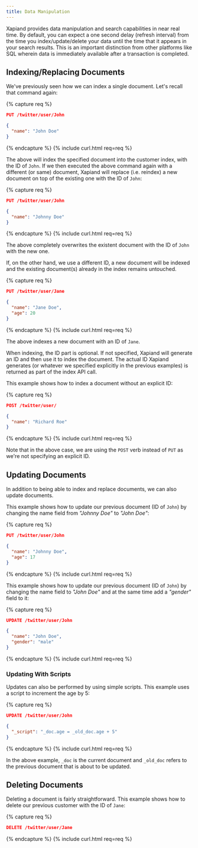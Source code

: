 ```yaml
---
title: Data Manipulation
---
```


Xapiand provides data manipulation and search capabilities in near real time.
By default, you can expect a one second delay (refresh interval) from the time
you index/update/delete your data until the time that it appears in your search
results. This is an important distinction from other platforms like SQL wherein
data is immediately available after a transaction is completed.

## Indexing/Replacing Documents

We've previously seen how we can index a single document. Let's recall that
command again:

{% capture req %}

```json
PUT /twitter/user/John

{
  "name": "John Doe"
}
```
{% endcapture %}
{% include curl.html req=req %}

The above will index the specified document into the customer index, with the
ID of `John`. If we then executed the above command again with a different (or same)
document, Xapiand will replace (i.e. reindex) a new document on top of the
existing one with the ID of `John`:

{% capture req %}

```json
PUT /twitter/user/John

{
  "name": "Johnny Doe"
}
```
{% endcapture %}
{% include curl.html req=req %}

The above completely overwrites the existent document with the ID of `John` with
the new one.

If, on the other hand, we use a different ID, a new document will be indexed
and the existing document(s) already in the index remains untouched.

{% capture req %}

```json
PUT /twitter/user/Jane

{
  "name": "Jane Doe",
  "age": 20
}
```
{% endcapture %}
{% include curl.html req=req %}

The above indexes a new document with an ID of `Jane`.

When indexing, the ID part is optional. If not specified, Xapiand will generate
an ID and then use it to index the document. The actual ID Xapiand generates
(or whatever we specified explicitly in the previous examples) is returned as
part of the index API call.

This example shows how to index a document without an explicit ID:

{% capture req %}

```json
POST /twitter/user/

{
  "name": "Richard Roe"
}
```
{% endcapture %}
{% include curl.html req=req %}

Note that in the above case, we are using the `POST` verb instead of `PUT`
as we're not specifying an explicit ID.


## Updating Documents

In addition to being able to index and replace documents, we can also update
documents.

This example shows how to update our previous document (ID of `John`) by changing
the name field from _"Johnny Doe"_ to _"John Doe"_:

{% capture req %}

```json
PUT /twitter/user/John

{
  "name": "Johnny Doe",
  "age": 17
}
```
{% endcapture %}
{% include curl.html req=req %}

This example shows how to update our previous document (ID of `John`) by changing
the name field to _"John Doe"_ and at the same time add a _"gender"_ field to it:

{% capture req %}

```json
UPDATE /twitter/user/John

{
  "name": "John Doe",
  "gender": "male"
}
```
{% endcapture %}
{% include curl.html req=req %}

### Updating With Scripts

Updates can also be performed by using simple scripts. This example uses a
script to increment the age by 5:

{% capture req %}

```json
UPDATE /twitter/user/John

{
  "_script": "_doc.age = _old_doc.age + 5"
}
```
{% endcapture %}
{% include curl.html req=req %}

In the above example, `_doc` is the current document and `_old_doc` refers to
the previous document that is about to be updated.


## Deleting Documents

Deleting a document is fairly straightforward. This example shows how to delete
our previous customer with the ID of `Jane`:

{% capture req %}

```json
DELETE /twitter/user/Jane
```
{% endcapture %}
{% include curl.html req=req %}
